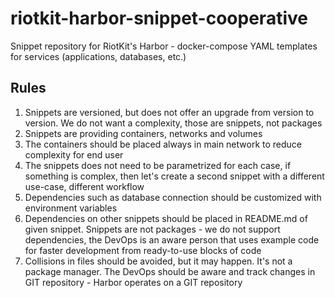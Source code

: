 # riotkit-harbor-snippet-cooperative
Snippet repository for RiotKit's Harbor - docker-compose YAML templates for services (applications, databases, etc.)

## Rules

1. Snippets are versioned, but does not offer an upgrade from version to version. We do not want a complexity, those are snippets, not packages
2. Snippets are providing containers, networks and volumes
3. The containers should be placed always in main network to reduce complexity for end user
4. The snippets does not need to be parametrized for each case, if something is complex, then let's create a second snippet with a different use-case, different workflow
5. Dependencies such as database connection should be customized with environment variables
6. Dependencies on other snippets should be placed in README.md of given snippet. Snippets are not packages - we do not support dependencies, the DevOps is an aware person that uses example code for faster development from ready-to-use blocks of code
7. Collisions in files should be avoided, but it may happen. It's not a package manager. The DevOps should be aware and track changes in GIT repository - Harbor operates on a GIT repository
